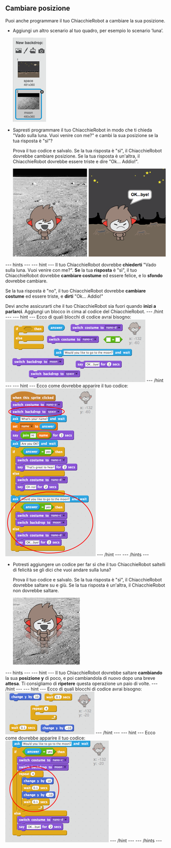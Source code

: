 ## Cambiare posizione

Puoi anche programmare il tuo ChiacchieRobot a cambiare la sua posizione.

+ Aggiungi un altro scenario al tuo quadro, per esempio lo scenario ‘luna’.
    
    ![Aggiunta dello sfondo 'luna'](images/chatbot-moon.png)

+ Sapresti programmare il tuo ChiacchieRobot in modo che ti chieda "Vado sulla luna. Vuoi venire con me?" e cambi la sua posizione se la tua risposta è "sì"?
    
    Prova il tuo codice e salvalo. Se la tua risposta è "sì", il ChiacchieRobot dovrebbe cambiare posizione. Se la tua risposta è un'altra, il ChiacchieRobot dovrebbe essere triste e dire "Ok... Addio!".
    
    ![Testare un cambio di sfondo](images/chatbot-backdrop-test.png)

\--- hints \--- \--- hint \--- Il tuo ChiacchieRobot dovrebbe **chiederti** "Vado sulla luna. Vuoi venire con me?". **Se** la tua **risposta** è "sì", il tuo ChiacchieRobot dovrebbe **cambiare costume** ed essere felice, e lo **sfondo** dovrebbe cambiare.

Se la tua risposta è "no", il tuo ChiacchieRobot dovrebbe **cambiare costume** ed essere triste, e **dirti** "Ok... Addio!"

Devi anche assicurarti che il tuo ChiacchieRobot sia fuori quando **inizi a parlarci**. Aggiungi un blocco in cima al codice del ChiacchieRobot. \--- /hint \--- \--- hint \--- Ecco di quali blocchi di codice avrai bisogno: ![Blocks for changing the backdrop](images/chatbot-backdrop-blocks.png) \--- /hint \--- \--- hint \--- Ecco come dovrebbe apparire il tuo codice: ![Code for changing the backdrop](images/chatbot-backdrop-code.png) \--- /hint \--- \--- /hints \---

+ Potresti aggiungere un codice per far sì che il tuo ChiacchieRobot saltelli di felicità se gli dici che vuoi andare sulla luna?
    
    Prova il tuo codice e salvalo. Se la tua risposta è "sì", il ChiacchieRobot dovrebbe saltare su e giù. Se la tua risposta è un'altra, il ChiacchieRobot non dovrebbe saltare.
    
    ![Provare a far saltellare il ChiacchieRobot](images/chatbot-jump-test.png)

\--- hints \--- \--- hint \--- Il tuo ChiacchieRobot dovrebbe saltare **cambiando** la sua **posizione y** di poco, e poi cambiandola di nuovo dopo una breve **attesa**. Ti consigliamo di **ripetere** questa operazione un paio di volte. \--- /hint \--- \--- hint \--- Ecco di quali blocchi di codice avrai bisogno: ![Blocks for a jumping ChatBot](images/chatbot-jump-blocks.png) \--- /hint \--- \--- hint \--- Ecco come dovrebbe apparire il tuo codice: ![Code for a jumping ChatBot](images/chatbot-jump-code.png) \--- /hint \--- \--- /hints \---